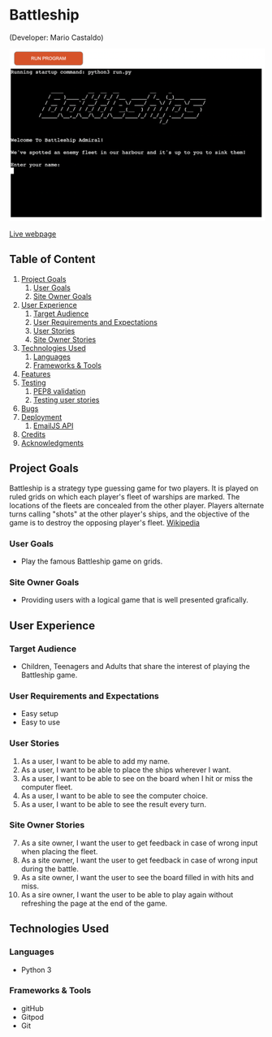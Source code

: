 # Battleship
(Developer: Mario Castaldo)

![Intro](docs/intro/intro-img.png)

[Live webpage](https://battleship-pp3-ci.herokuapp.com/)

## Table of Content

1. [Project Goals](#project-goals)
    1. [User Goals](#user-goals)
    2. [Site Owner Goals](#site-owner-goals)
2. [User Experience](#user-experience)
    1. [Target Audience](#target-audience)
    2. [User Requirements and Expectations](#user-requirements-and-expectations)
    3. [User Stories](#user-stories)
    4. [Site Owner Stories](#site-owner-stories)
3. [Technologies Used](#technologies-used)
    1. [Languages](#languages)
    2. [Frameworks & Tools](#frameworks-&-tools)
4. [Features](#features)
5. [Testing](#validation)
    1. [PEP8 validation](#pep8-validation)
    2. [Testing user stories](#testing-user-stories)
6. [Bugs](#Bugs)
7. [Deployment](#deployment)
    1. [EmailJS API](#emailjs-api)
8. [Credits](#credits)
9. [Acknowledgments](#acknowledgments)

## Project Goals
Battleship is a strategy type guessing game for two players. It is played on ruled grids on which each player's fleet of warships are marked. The locations of the fleets are concealed from the other player. Players alternate turns calling "shots" at the other player's ships, and the objective of the game is to destroy the opposing player's fleet.
[Wikipedia](https://en.wikipedia.org/wiki/Battleship_(game))

### User Goals
- Play the famous Battleship game on grids.

### Site Owner Goals
- Providing users with a logical game that is well presented grafically.

## User Experience

### Target Audience
- Children, Teenagers and Adults that share the interest of playing the Battleship game.

### User Requirements and Expectations
- Easy setup
- Easy to use

### User Stories
1. As a user, I want to be able to add my name.
2. As a user, I want to be able to place the ships wherever I want.
3. As a user, I want to be able to see on the board when I hit or miss the computer fleet.
4. As a user, I want to be able to see the computer choice.
5. As a user, I want to be able to see the result every turn.

### Site Owner Stories
7. As a site owner, I want the user to get feedback in case of wrong input when placing the fleet.
8. As a site owner, I want the user to get feedback in case of wrong input during the battle.
9. As a site owner, I want the user to see the board filled in with hits and miss.
10. As a sire owner, I want the user to be able to play again without refreshing the page at the end of the game.

## Technologies Used

### Languages
- Python 3

### Frameworks & Tools
- gitHub
- Gitpod
- Git